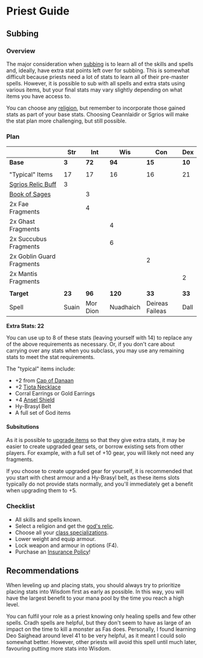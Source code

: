 # Priest Guide

## Subbing

### Overview

The major consideration when [subbing](../subbing) is to learn all of the skills and spells and, ideally, have extra stat points left over for subbing. This is somewhat difficult because priests need a lot of stats to learn all of their pre-master spells. However, it is possible to sub with all spells and extra stats using various items, but your final stats may vary slightly depending on what items you have access to.

You can choose any [religion](../../knowledge/religion), but remember to incorporate those gained stats as part of your base stats. Choosing Ceannlaidir or Sgrios will make the stat plan more challenging, but still possible.

### Plan

| | **Str** | **Int** | **Wis** | **Con** | **Dex** |
| - | - | - | - | - | - |
| **Base** | **3** | **72** | **94** | **15** | **10** |
| | | | | | |
| "Typical" Items | 17 | 17 | 16 | 16 | 21 |
| [Sgrios Relic Buff](../../knowledge/religion#priest-relics) | 3 | | | | |
| [Book of Sages](../../knowledge/books) | | 3 | | | |
| 2x Fae Fragments | | 4 | | | |
| 2x Ghast Fragments | | | 4 | | |
| 2x Succubus Fragments | | | 6 | | |
| 2x Goblin Guard Fragments | | | | 2 | |
| 2x Mantis Fragments| | | | | 2 |
| | | | | | |
| **Target** | **23** | **96** | **120** | **33** | **33** |
| Spell | Suain | Mor Dion | Nuadhaich | Deireas Faileas | Dall |

**Extra Stats: 22**

You can use up to 8 of these stats (leaving yourself with 14) to replace any of the above requirements as necessary. Or, if you don't care about carrying over any stats when you subclass, you may use any remaining stats to meet the stat requirements.

The "typical" items include:

- +2 from [Cap of Danaan](../../quests/gauntlet)
- +2 [Tiota Necklace](../../quests/nigel)
- Corral Earrings or Gold Earrings
- +4 [Ansel Shield](../../quests/ansel)
- Hy-Brasyl Belt
- A full set of God items

#### Subsitutions

As it is possible to [upgrade items](../../crafting/upgrades) so that they give extra stats, it may be easier to create upgraded gear sets, or borrow existing sets from other players. For example, with a full set of +10 gear, you will likely not need any fragments.

If you choose to create upgraded gear for yourself, it is recommended that you start with chest armour and a Hy-Brasyl belt, as these items slots typically do not provide stats normally, and you'll immediately get a benefit when upgrading them to +5.

### Checklist

- All skills and spells known.
- Select a religion and get the [god's relic](../../knowledge/religion#priest-relics).
- Choose all your [class specializations](../specializations#priest).
- Lower weight and equip armour.
- Lock weapon and armour in options (F4).
- Purchase an [Insurance Policy](../../knowledge/insurance)!

## Recommendations

When leveling up and placing stats, you should always try to prioritize placing stats into Wisdom first as early as possible. In this way, you will have the largest benefit to your mana pool by the time you reach a high level.

You can fulfil your role as a priest knowing only healing spells and few other spells. Cradh spells are helpful, but they don't seem to have as large of an impact on the time to kill a monster as Fas does. Personally, I found learning Deo Saighead around level 41 to be very helpful, as it meant I could solo somewhat better. However, other priests will avoid this spell until much later, favouring putting more stats into Wisdom.

